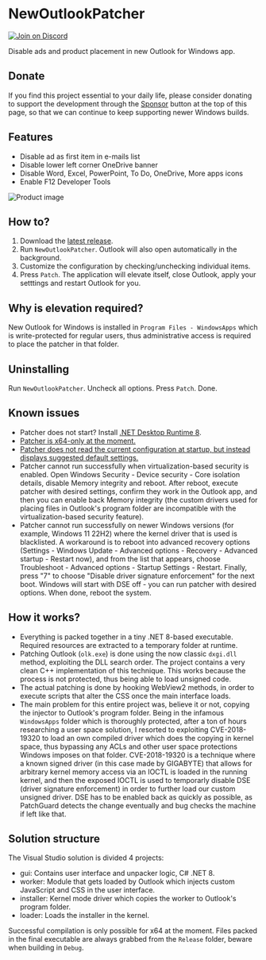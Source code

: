 <h1>NewOutlookPatcher</h1>
<a href="https://discord.gg/gsPcfqHTD2"><img src="https://discordapp.com/api/guilds/1155912047897350204/widget.png?style=shield" alt="Join on Discord"></a>
<p>Disable ads and product placement in new Outlook for Windows app.</p>
<h2>Donate</h2>
<p>If you find this project essential to your daily life, please consider donating to support the development through the <a href="https://github.com/valinet/NewOutlookPatcher?sponsor">Sponsor</a> button at the top of this page, so that we can continue to keep supporting newer Windows builds.</p>
<h2>Features</h2>
<ul>
  <li>Disable ad as first item in e-mails list</li>
  <li>Disable lower left corner OneDrive banner</li>
  <li>Disable Word, Excel, PowerPoint, To Do, OneDrive, More apps icons</li>
  <li>Enable F12 Developer Tools</li>
</ul>
<div>
  <img src="https://github.com/valinet/NewOutlookPatcher/assets/6503598/1d70519d-38e2-4663-bee6-46ce3e7dbc90" alt="Product image">
</div>
<h2>How to?</h2>
<ol type="1">
  <li>Download the <a href="https://github.com/valinet/NewOutlookPatcher/releases/latest/download/NewOutlookPatcher.exe">latest release</a>.</li>
  <li>Run <code>NewOutlookPatcher</code>. Outlook will also open automatically in the background.</li>
  <li>Customize the configuration by checking/unchecking individual items.</li>
  <li>Press <code>Patch</code>. The application will elevate itself, close Outlook, apply your setttings and restart Outlook for you.</li>
</ol>
<h2>Why is elevation required?</h2>
<p>New Outlook for Windows is installed in <code>Program Files - WindowsApps</code> which is write-protected for regular users, thus administrative access is required to place the patcher in that folder.</p>
<h2>Uninstalling</h2>
<p>Run <code>NewOutlookPatcher</code>. Uncheck all options. Press <code>Patch</code>. Done.</p>
<h2>Known issues</h2>
<ul>
  <li>Patcher does not start? Install <a href="https://dotnet.microsoft.com/en-us/download/dotnet/thank-you/runtime-desktop-8.0.3-windows-x64-installer">.NET Desktop Runtime 8</a>.</li>
  <li><a href="https://github.com/valinet/NewOutlookPatcher/issues/1">Patcher is x64-only at the moment.</a></li>
  <li><a href="https://github.com/valinet/NewOutlookPatcher/issues/2">Patcher does not read the current configuration at startup, but instead displays suggested default settings.</a></li>
  <li>Patcher cannot run successfully when virtualization-based security is enabled. Open Windows Security - Device security - Core isolation details, disable Memory integrity and reboot. After reboot, execute patcher with desired settings, confirm they work in the Outlook app, and then you can enable back Memory integrity (the custom drivers used for placing files in Outlook's program folder are incompatible with the virtualization-based security feature).</li>
  <li>Patcher cannot run successfully on newer Windows versions (for example, Windows 11 22H2) where the kernel driver that is used is blacklisted. A workaround is to reboot into advanced recovery options (Settings - Windows Update - Advanced options - Recovery - Advanced startup - Restart now), and from the list that appears, choose Troubleshoot - Advanced options - Startup Settings - Restart. Finally, press "7" to choose "Disable driver signature enforcement" for the next boot. Windows will start with DSE off - you can run patcher with desired options. When done, reboot the system.</li>
</ul>
<h2>How it works?</h2>
<ul>
  <li>Everything is packed together in a tiny .NET 8-based executable. Required resources are extracted to a temporary folder at runtime.</li>
  <li>Patching Outlook (<code>olk.exe</code>) is done using the now classic <code>dxgi.dll</code> method, exploiting the DLL search order. The project contains a very clean C++ implementation of this technique. This works because the process is not protected, thus being able to load unsigned code.</li>
  <li>The actual patching is done by hooking WebView2 methods, in order to execute scripts that alter the CSS once the main interface loads.</li>
  <li>The main problem for this entire project was, believe it or not, copying the injector to Outlook's program folder. Being in the infamous <code>WindowsApps</code> folder which is thoroughly protected, after a ton of hours researching a user space solution, I resorted to exploiting CVE-2018-19320 to load an own compiled driver which does the copying in kernel space, thus bypassing any ACLs and other user space protections Windows imposes on that folder. CVE-2018-19320 is a technique where a known signed driver (in this case made by GIGABYTE) that allows for arbitrary kernel memory access via an IOCTL is loaded in the running kernel, and then the exposed IOCTL is used to temporarly disable DSE (driver signature enforcement) in order to further load our custom unsigned driver. DSE has to be enabled back as quickly as possible, as PatchGuard detects the change eventually and bug checks the machine if left like that.</li>
</ul>
<h2>Solution structure</h2>
<p>The Visual Studio solution is divided 4 projects:</p>
<ul>
  <li>gui: Contains user interface and unpacker logic, C# .NET 8.</li>
  <li>worker: Module that gets loaded by Outlook which injects custom JavaScript and CSS in the user interface.</li>
  <li>installer: Kernel mode driver which copies the worker to Outlook's program folder.</li>
  <li>loader: Loads the installer in the kernel.</li>
</ul>
<p>Successful compilation is only possible for x64 at the moment. Files packed in the final executable are always grabbed from the <code>Release</code> folder, beware when building in <code>Debug</code>.</p>
